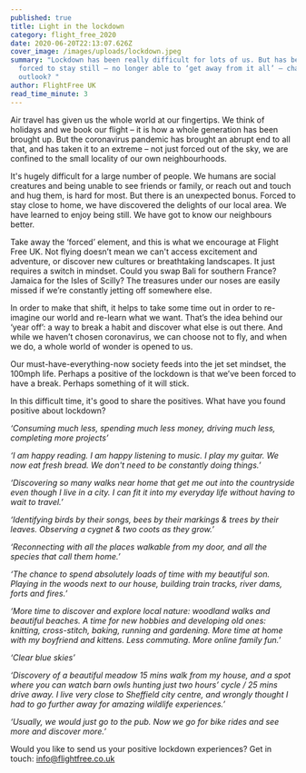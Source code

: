 ```yaml
---
published: true
title: Light in the lockdown
category: flight_free_2020
date: 2020-06-20T22:13:07.626Z
cover_image: /images/uploads/lockdown.jpeg
summary: "Lockdown has been really difficult for lots of us. But has being
  forced to stay still – no longer able to ‘get away from it all’ – changed our
  outlook? "
author: FlightFree UK
read_time_minute: 3
---
```

Air travel has given us the whole world at our fingertips. We think of holidays and we book our flight – it is how a whole generation has been brought up. But the coronavirus pandemic has brought an abrupt end to all that, and has taken it to an extreme – not just forced out of the sky, we are confined to the small locality of our own neighbourhoods.

It's hugely difficult for a large number of people. We humans are social creatures and being unable to see friends or family, or reach out and touch and hug them, is hard for most. But there is an unexpected bonus. Forced to stay close to home, we have discovered the delights of our local area. We have learned to enjoy being still. We have got to know our neighbours better.

Take away the ‘forced’ element, and this is what we encourage at Flight Free UK. Not flying doesn’t mean we can't access excitement and adventure, or discover new cultures or breathtaking landscapes. It just requires a switch in mindset. Could you swap Bali for southern France? Jamaica for the Isles of Scilly? The treasures under our noses are easily missed if we’re constantly jetting off somewhere else.

In order to make that shift, it helps to take some time out in order to re-imagine our world and re-learn what we want. That’s the idea behind our ‘year off’: a way to break a habit and discover what else is out there. And while we haven’t chosen coronavirus, we can choose not to fly, and when we do, a whole world of wonder is opened to us.

Our must-have-everything-now society feeds into the jet set mindset, the 100mph life. Perhaps a positive of the lockdown is that we’ve been forced to have a break. Perhaps something of it will stick.

In this difficult time, it's good to share the positives. What have you found positive about lockdown?

*‘Consuming much less, spending much less money, driving much less, completing more projects’*

*‘I am happy reading. I am happy listening to music. I play my guitar. We now eat fresh bread. We don't need to be constantly doing things.’*

*‘Discovering so many walks near home that get me out into the countryside even though I live in a city. I can fit it into my everyday life without having to wait to travel.’*

*‘Identifying birds by their songs, bees by their markings & trees by their leaves. Observing a cygnet & two coots as they grow.’*

*‘Reconnecting with all the places walkable from my door, and all the species that call them home.’*

*‘The chance to spend absolutely loads of time with my beautiful son. Playing in the woods next to our house, building train tracks, river dams, forts and fires.’*

*‘More time to discover and explore local nature: woodland walks and beautiful beaches. A time for new hobbies and developing old ones: knitting, cross-stitch, baking, running and gardening. More time at home with my boyfriend and kittens. Less commuting. More online family fun.’*

*‘Clear blue skies’*

*‘Discovery of a beautiful meadow 15 mins walk from my house, and a spot where you can watch barn owls hunting just two hours’ cycle / 25 mins drive away. I live very close to Sheffield city centre, and wrongly thought I had to go further away for amazing wildlife experiences.’*

*‘Usually, we would just go to the pub. Now we go for bike rides and see more and discover more.’*

Would you like to send us your positive lockdown experiences? Get in touch: [info@flightfree.co.uk](mailto:info@flightfree.co.uk)